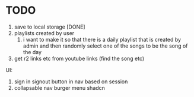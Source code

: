 # TODO


1. save to local storage [DONE]
2. playlists created by user
   1. i want to make it so that there is a daily playlist that is created by admin and then randomly select one of the songs to be the song of the day
3. get r2 links etc from youtube links (find the song etc)

UI: 
1. sign in signout button in nav based on session
2. collapsable nav burger menu shadcn 